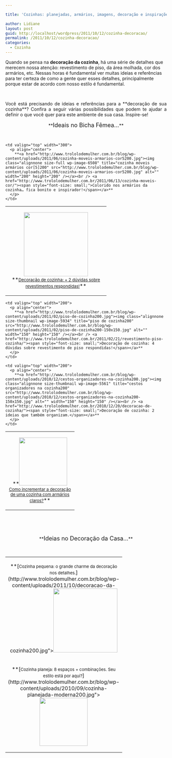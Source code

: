 ```yaml
---

title: 'Cozinhas: planejadas, armários, imagens, decoração e inspirações!'

author: Lidiane
layout: post
guid: http://localhost/wordpress/2011/10/12/cozinha-decoracao/
permalink: /2011/10/12/cozinha-decoracao/
categories:
  - Cozinha
---
```

Quando se pensa na **decoração da cozinha**, há uma série de detalhes que merecem nossa atenção: revestimento de piso, da área molhada, cor dos armários, etc. Nessas horas é fundamental ver muitas ideias e referências para ter certeza de como a gente quer esses detalhes, principalmente porque estar de acordo com nosso estilo é fundamental.

&nbsp;

<p align="justify">
  Você está precisando de ideias e referências para a **decoração de sua cozinha**? Confira a seguir várias possibilidades que podem te ajudar a definir o que você quer para este ambiente de sua casa. Inspire-se!
</p>

<!--more-->

<p align="center">
  **<span style="font-size: large;">Ideais no Bicha Fêmea…</span>**
</p>

&nbsp;

<table width="600" border="0" cellspacing="0" cellpadding="2">
  <tr>
    <td valign="top" width="300">
      <p align="center">
        <a href="http://www.trololodemulher.com.br/blog/wp-content/uploads/2011/07/cozinha200.jpg"><img class="alignnone size-full wp-image-6675" title="cozinha200" src="http://www.trololodemulher.com.br/blog/wp-content/uploads/2011/07/cozinha200.jpg" alt="" width="200" height="200" /></a><br /> **<a href="http://www.trololodemulher.com.br/2011/07/25/decoracao-cozinha-revestimento/"><span style="font-size: small;">Decoração de cozinha: + 2 dúvidas sobre revestimentos respondidas!</span></a>**
      </p>
    </td>
    
    <td valign="top" width="300">
      <p align="center">
        **<a href="http://www.trololodemulher.com.br/blog/wp-content/uploads/2011/06/cozinha-moveis-armarios-cor5200.jpg"><img class="alignnone size-full wp-image-6508" title="cozinha móveis armários cor[5]200" src="http://www.trololodemulher.com.br/blog/wp-content/uploads/2011/06/cozinha-moveis-armarios-cor5200.jpg" alt="" width="200" height="200" /></a><br /> <a href="http://www.trololodemulher.com.br/2011/06/13/cozinha-moveis-cor/"><span style="font-size: small;">Colorido nos armários da cozinha… fica bonito e inspirador!</span></a>**
      </p>
    </td>
  </tr>
</table>

<table width="600" border="0" cellspacing="0" cellpadding="2">
  <tr>
    <td valign="top" width="200">
      <p align="center">
        **<a href="http://www.trololodemulher.com.br/blog/wp-content/uploads/2011/02/armarios-de-cozinha-planejada-brancos-3200.jpg"><img class="alignnone size-thumbnail wp-image-5977" title="armários de cozinha planejada brancos 3200" src="http://www.trololodemulher.com.br/blog/wp-content/uploads/2011/02/armarios-de-cozinha-planejada-brancos-3200-150x150.jpg" alt="" width="150" height="150" /></a><br /> <a href="http://www.trololodemulher.com.br/2011/02/28/decoracao-de-cozinha-clara/"><span style="font-size: small;">Como incrementar a decoração de uma cozinha com armários claros?</span></a>**
      </p>
    </td>
    
    <td valign="top" width="200">
      <p align="center">
        **<a href="http://www.trololodemulher.com.br/blog/wp-content/uploads/2011/02/piso-de-cozinha200.jpg"><img class="alignnone size-thumbnail wp-image-5934" title="piso de cozinha200" src="http://www.trololodemulher.com.br/blog/wp-content/uploads/2011/02/piso-de-cozinha200-150x150.jpg" alt="" width="150" height="150" /></a><br /> <a href="http://www.trololodemulher.com.br/2011/02/21/revestimento-piso-cozinha/"><span style="font-size: small;">Decoração de cozinha: 4 dúvidas sobre revestimento de piso respondidas!</span></a>**
      </p>
    </td>
    
    <td valign="top" width="200">
      <p align="center">
        **<a href="http://www.trololodemulher.com.br/blog/wp-content/uploads/2010/12/cestos-organizadores-na-cozinha200.jpg"><img class="alignnone size-thumbnail wp-image-5561" title="cestos organizadores na cozinha200" src="http://www.trololodemulher.com.br/blog/wp-content/uploads/2010/12/cestos-organizadores-na-cozinha200-150x150.jpg" alt="" width="150" height="150" /></a><br /> <a href="http://www.trololodemulher.com.br/2010/12/20/decoracao-de-cozinha/"><span style="font-size: small;">Decoração de cozinha: 2 ideias que também organizam.</span></a>**
      </p>
    </td>
  </tr>
</table>

&nbsp;

&nbsp;

<p align="center">
  **<span style="font-size: large;">Ideias no Decoração da Casa…</span>**
</p>

&nbsp;

<table width="600" border="0" cellspacing="0" cellpadding="2">
  <tr>
    <td valign="top" width="300">
      <p align="center">
        **[<span style="font-size: small;">Cozinha pequena: o grande charme da decoração nos detalhes.</span>](http://www.trololodemulher.com.br/blog/wp-content/uploads/2011/10/decoracao-da-cozinha200.jpg"><img class="alignnone size-full wp-image-7011" title="decoração da cozinha200" src="http://www.trololodemulher.com.br/blog/wp-content/uploads/2011/10/decoracao-da-cozinha200.jpg" alt="" width="200" height="200" /></a><br /> <a href="http://www.decoracaodacasa.com/cozinha-pequena-decoracao/) **
      </p>
    </td>
    
    <td valign="top" width="300">
      <p align="center">
        **[<span style="font-size: small;">Cozinha: qual cor de revestimento na área molhada escolher?</span>](http://www.trololodemulher.com.br/blog/wp-content/uploads/2011/10/cozinha-revestimento-area-molhada5200.jpg"><img class="alignnone size-full wp-image-7012" title="cozinha revestimento área molhada[5]200" src="http://www.trololodemulher.com.br/blog/wp-content/uploads/2011/10/cozinha-revestimento-area-molhada5200.jpg" alt="" width="200" height="200" /></a><br /> <a href="http://www.decoracaodacasa.com/cozinha-revestimento/) **
      </p>
    </td>
  </tr>
</table>

<table width="600" border="0" cellspacing="0" cellpadding="2">
  <tr>
    <td valign="top" width="200">
      <p align="center">
        **[<span style="font-size: small;">Cozinha planeja: 8 espaços + combinações. Seu estilo está por aqui?</span>](http://www.trololodemulher.com.br/blog/wp-content/uploads/2010/09/cozinha-planejada-moderna200.jpg"><img class="alignnone size-thumbnail wp-image-5257" title="cozinha planejada moderna200" src="http://www.trololodemulher.com.br/blog/wp-content/uploads/2010/09/cozinha-planejada-moderna200-150x150.jpg" alt="" width="150" height="150" /></a><a href="http://www.decoracaodacasa.com/cozinha-planejada/) **
      </p>
    </td>
    
    <td valign="top" width="200">
      <p align="center">
        **[<span style="font-size: small;">Decoração: revestimentos de cozinha</span>](http://www.trololodemulher.com.br/blog/wp-content/uploads/2010/05/revestimento-cozinha.jpg"><img class="alignnone size-thumbnail wp-image-4655" title="revestimento cozinha" src="http://www.trololodemulher.com.br/blog/wp-content/uploads/2010/05/revestimento-cozinha-150x150.jpg" alt="" width="150" height="150" /></a><br /> <a href="http://www.decoracaodacasa.com/revestimentos-de-cozinha/) **
      </p>
    </td>
    
    <td valign="top" width="200">
      <p align="center">
        **[<span style="font-size: small;">Tudo branco na decoração da cozinha</span>](http://www.trololodemulher.com.br/blog/wp-content/uploads/2011/10/cozinha-branca200.png"><img class="alignnone size-thumbnail wp-image-7013" title="cozinha branca200" src="http://www.trololodemulher.com.br/blog/wp-content/uploads/2011/10/cozinha-branca200-150x150.png" alt="" width="150" height="150" /></a><br /> <a href="http://www.decoracaodacasa.com/branco-na-cozinha/) **
      </p>
    </td>
  </tr>
</table>

&nbsp;